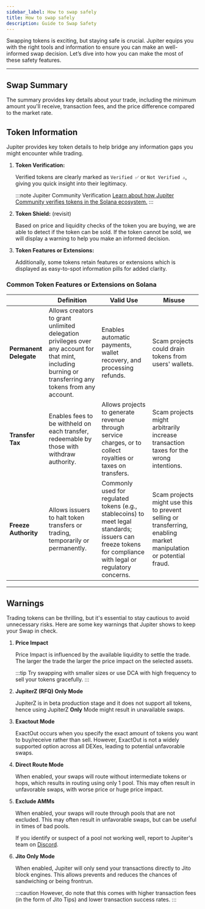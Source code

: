```yaml
---
sidebar_label: How to swap safely
title: How to swap safely
description: Guide to Swap Safety
---
```


<head>
    <title>Swap Guide: Swap Safety</title>
    <meta name="twitter:card" content="summary" />
</head>

Swapping tokens is exciting, but staying safe is crucial. Jupiter equips you with the right tools and information to ensure you can make an well-informed swap decision. Let’s dive into how you can make the most of these safety features.

---

## Swap Summary

The summary provides key details about your trade, including the minimum amount you'll receive, transaction fees, and the price difference compared to the market rate.

## Token Information

Jupiter provides key token details to help bridge any information gaps you might encounter while trading.

1. **Token Verification:** 

    Verified tokens are clearly marked as `Verified ✅` or `Not Verified ⚠️`, giving you quick insight into their legitimacy.

    :::note Jupiter Community Verification
    [Learn about how Jupiter Community verifies tokens in the Solana ecosystem.](./)
    :::

2. **Token Shield:** (revisit)

    Based on price and liquidity checks of the token you are buying, we are able to detect if the token can be sold. If the token cannot be sold, we will display a warning to help you make an informed decision.
    
3. **Token Features or Extensions:** 

    Additionally, some tokens retain features or extensions which is displayed as easy-to-spot information pills for added clarity.

### Common Token Features or Extensions on Solana

| | **Definition** | **Valid Use** | **Misuse** |
|---|---|---|---|
| **Permanent Delegate** | Allows creators to grant unlimited delegation privileges over any account for that mint, including burning or transferring any tokens from any account. | Enables automatic payments, wallet recovery, and processing refunds. | Scam projects could drain tokens from users' wallets. |
| **Transfer Tax** | Enables fees to be withheld on each transfer, redeemable by those with withdraw authority. | Allows projects to generate revenue through service charges, or to collect royalties or taxes on transfers. | Scam projects might arbitrarily increase transaction taxes for the wrong intentions. |
| **Freeze Authority** | Allows issuers to halt token transfers or trading, temporarily or permanently. | Commonly used for regulated tokens (e.g., stablecoins) to meet legal standards; issuers can freeze tokens for compliance with legal or regulatory concerns. | Scam projects might use this to prevent selling or transferring, enabling market manipulation or potential fraud. |

---

## Warnings

Trading tokens can be thrilling, but it's essential to stay cautious to avoid unnecessary risks. Here are some key warnings that Jupiter shows to keep your Swap in check.

1. **Price Impact**

    Price Impact is influenced by the available liquidity to settle the trade. The larger the trade the larger the price impact on the selected assets.

    :::tip
    Try swapping with smaller sizes or use DCA with high frequency to sell your tokens gracefully.
    :::

2. **JupiterZ (RFQ) Only Mode**

    JupiterZ is in beta production stage and it does not support all tokens, hence using JupiterZ **Only** Mode might result in unavailable swaps.

3. **Exactout Mode**

    ExactOut occurs when you specify the exact amount of tokens you want to buy/receive rather than sell. However, ExactOut is not a widely supported option across all DEXes, leading to potential unfavorable swaps.

4. **Direct Route Mode**

    When enabled, your swaps will route without intermediate tokens or hops, which results in routing using only 1 pool. This may often result in unfavorable swaps, with worse price or huge price impact.

5. **Exclude AMMs**

    When enabled, your swaps will route through pools that are not excluded. This may often result in unfavorable swaps, but can be useful in times of bad pools.

    If you identify or suspect of a pool not working well, report to Jupiter's team on [Discord](https://discord.gg/jup).

6. **Jito Only Mode**

    When enabled, Jupiter will only send your transactions directly to Jito block engines. This allows prevents and reduces the chances of sandwiching or being frontrun.
    
    :::caution
    However, do note that this comes with higher transaction fees (in the form of Jito Tips) and lower transaction success rates.
    :::

